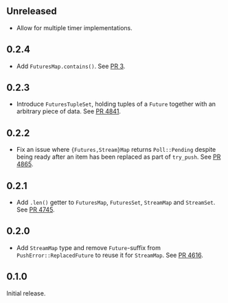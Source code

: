## Unreleased

- Allow for multiple timer implementations.

## 0.2.4

- Add `FuturesMap.contains()`.
  See [PR 3](https://github.com/thomaseizinger/rust-futures-bounded/pull/3).

## 0.2.3

- Introduce `FuturesTupleSet`, holding tuples of a `Future` together with an arbitrary piece of data.
  See [PR 4841](https://github.com/libp2p/rust-libp2p/pull/4841).

## 0.2.2

- Fix an issue where `{Futures,Stream}Map` returns `Poll::Pending` despite being ready after an item has been replaced as part of `try_push`.
  See [PR 4865](https://github.com/libp2p/rust-libp2p/pull/4865). 

## 0.2.1

- Add `.len()` getter to `FuturesMap`, `FuturesSet`, `StreamMap` and `StreamSet`.
  See [PR 4745](https://github.com/libp2p/rust-libp2p/pull/4745).

## 0.2.0

- Add `StreamMap` type and remove `Future`-suffix from `PushError::ReplacedFuture` to reuse it for `StreamMap`.
  See [PR 4616](https://github.com/libp2p/rust-libp2p/pull/4616).

## 0.1.0

Initial release.
